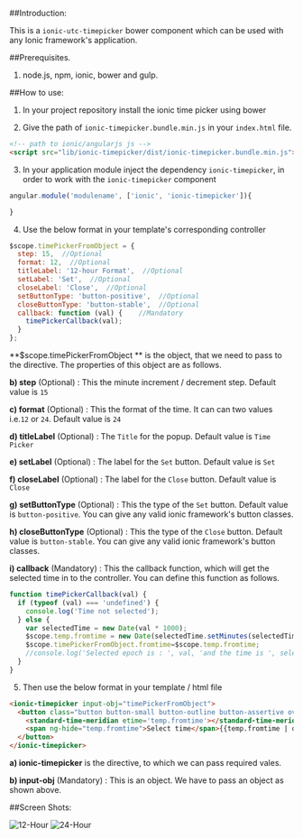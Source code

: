 ##Introduction:

This is a `ionic-utc-timepicker` bower component which can be used with any Ionic framework's application.

##Prerequisites.

1) node.js, npm, ionic, bower and gulp.

##How to use:

1) In your project repository install the ionic time picker using bower


2) Give the path of  `ionic-timepicker.bundle.min.js` in your `index.html` file.

````html
<!-- path to ionic/angularjs js -->
<script src="lib/ionic-timepicker/dist/ionic-timepicker.bundle.min.js"></script>
````    

3) In your application module inject the dependency `ionic-timepicker`, in order to work with the `ionic-timepicker` component

````javascript
angular.module('modulename', ['ionic', 'ionic-timepicker']){

}
````

4) Use the below format in your template's corresponding controller

````javascript
$scope.timePickerFromObject = {
  step: 15,  //Optional
  format: 12,  //Optional
  titleLabel: '12-hour Format',  //Optional
  setLabel: 'Set',  //Optional
  closeLabel: 'Close',  //Optional
  setButtonType: 'button-positive',  //Optional
  closeButtonType: 'button-stable',  //Optional
  callback: function (val) {    //Mandatory
    timePickerCallback(val);
  }
};
````

**$scope.timePickerFromObject ** is the object, that we need to pass to the directive. The properties of this object are as follows.

**b) step** (Optional) : This the minute increment / decrement step. Default value is `15`

**c) format** (Optional) : This the format of the time. It can can two values i.e.`12` or `24`. Default value is `24`

**d) titleLabel** (Optional) : The `Title` for the popup. Default value is `Time Picker`

**e) setLabel** (Optional) : The label for the `Set` button. Default value is `Set`

**f) closeLabel** (Optional) : The label for the `Close` button. Default value is `Close`

**g) setButtonType** (Optional) : This the type of the `Set` button. Default value is `button-positive`. You can give any valid ionic framework's button classes. 

**h) closeButtonType** (Optional) : This the type of the `Close` button. Default value is `button-stable`. You can give any valid ionic framework's button classes.

**i) callback** (Mandatory) : This the callback function, which will get the selected time in to the controller. You can define this function as follows.
````javascript
function timePickerCallback(val) {
  if (typeof (val) === 'undefined') {
    console.log('Time not selected');
  } else {
    var selectedTime = new Date(val * 1000);
    $scope.temp.fromtime = new Date(selectedTime.setMinutes(selectedTime.getMinutes()-330));
    $scope.timePickerFromObject.fromtime=$scope.temp.fromtime;
    //console.log('Selected epoch is : ', val, 'and the time is ', selectedTime.getUTCHours(), ':', selectedTime.getUTCMinutes(), 'in UTC');
  }
}
````

5) Then use the below format in your template / html file

````html
<ionic-timepicker input-obj="timePickerFromObject">
  <button class="button button-small button-outline button-assertive overflowShow" >
    <standard-time-meridian etime='temp.fromtime'></standard-time-meridian>
    <span ng-hide="temp.fromtime">Select time</span>{{temp.fromtime | date:'hh:mm a'}}
  </button>
</ionic-timepicker>
````

**a) ionic-timepicker**  is the directive, to which we can pass required vales.

**b) input-obj** (Mandatory) : This is an object. We have to pass an object as shown above.

##Screen Shots:

![12-Hour](https://lh6.googleusercontent.com/-UL18wuskI_A/VNHkGj8tdwI/AAAAAAAADdU/5tBbZcF6_es/w328-h494-no/TimePicker-1.jpg "12-Hour")
![24-Hour](https://lh5.googleusercontent.com/-xgqgH2zRSuA/VNHkGQ6R8cI/AAAAAAAADdQ/5gGJ1nUqmA0/w328-h494-no/TimePicker-2.jpg "24-Hour.")
